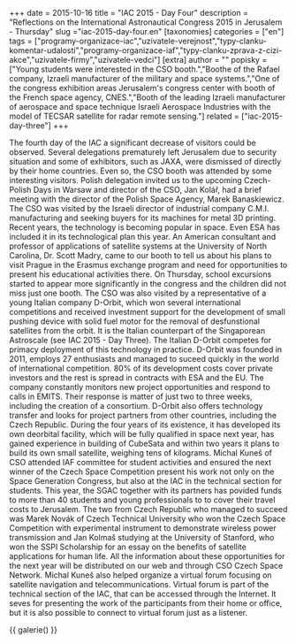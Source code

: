 +++
date = 2015-10-16
title = "IAC 2015 - Day Four"
description = "Reflections on the International Astronautical Congress 2015 in Jerusalem - Thursday"
slug ="iac-2015-day-four.en"
[taxonomies]
categories = ["en"]
tags = ["programy-organizace-iac","uzivatele-verejnost","typy-clanku-komentar-udalosti","programy-organizace-iaf","typy-clanku-zprava-z-cizi-akce","uzivatele-firmy","uzivatele-vedci"]
[extra]
author = ""
popisky = ["Young students were interested in the CSO booth.","Boothe of the Rafael company, Izraeli manufacturer of the military and space systems.","One of the congress exhibition areas Jerusalem&#039;s congress center with booth of the French space agency, CNES.","Booth of the leading Izraeli manufacturer of aerospace and space technique Israeli Aerospace Industries with the model of TECSAR satellite for radar remote sensing."]
related = ["iac-2015-day-three"]
+++

The fourth day of the IAC a significant decrease of visitors could be observed. Several delegations prematurely left Jerusalem due to security situation and some of exhibitors, such as JAXA, were dismissed of directly by their home countries. Even so, the CSO booth was attended by some interesting visitors. Polish delegation invited us to the upcoming Czech-Polish Days in Warsaw and director of the CSO, Jan Kolář, had a brief meeting with the director of the Polish Space Agency, Marek Banaskiewicz. The CSO was visited by the Israeli director of industrial company C.M.I. manufacturing and seeking buyers for its machines for metal 3D printing. Recent years, the technology is becoming popular in space. Even ESA has included it in its technological plan this year. An American consultant and professor of applications of satellite systems at the University of North Carolina, Dr. Scott Madry, came to our booth to tell us about his plans to visit Prague in the Erasmus exchange program and need for opportunities to present his educational activities there. On Thursday, school excursions started to appear more significantly in the congress and the children did not miss just one booth. The CSO was also visited by a representative of a young Italian company D-Orbit, which won several international competitions and received investment support for the development of small pushing device with solid fuel motor for the removal of desfunstional satellites from the orbit. It is the Italian counterpart of the Singaporean Astroscale (see IAC 2015 - Day Three). The Italian D-Orbit competes for primacy deployment of this technology in practice. D-Orbit was founded in 2011, employs 27 enthusiasts and managed to suceed quickly in the world of international competition. 80% of its development costs cover private investors and the rest is spread in contracts with ESA and the EU. The company constantly monitors new project opportunities and respond to calls in EMITS. Their response is matter of just two to three weeks, including the creation of a consortium. D-Orbit also offers technology transfer and looks for project partners from other countries, including the Czech Republic. During the four years of its existence, it has developed its own deorbital facility, which will be fully qualified in space next year, has gained experience in building of CubeSata and within two years it plans to build its own small satellite, weighing tens of kilograms. Michal Kuneš of CSO attended IAF committee for student activities and ensured the next winner of the Czech Space Competition present his work not only on the Space Generation Congress, but also at the IAC in the technical section for students. This year, the SGAC together with its partners has povided funds to more than 40 students and young professionals to to cover their travel costs to Jerusalem. The two from Czech Republic who managed to succeed was Marek Novák of Czech Technical University who won the Czech Space Competition with experimental instrument to demonstrate wireless power transmission and Jan Kolmaš studying at the University of Stanford, who won the SSPI Scholarship for an essay on the benefits of satellite applications for human life. All the information about these opportunities for the next year will be distributed on our web and through CSO Czech Space Network. Michal Kuneš also helped organize a virtual forum focusing on satellite navigation and telecommunications. Virtual forum is part of the technical section of the IAC, that can be accessed through the Internet. It seves for presenting the work of the participants from their home or office, but it is also possible to connect to virtual forum just as a listener.

{{ galerie() }}
